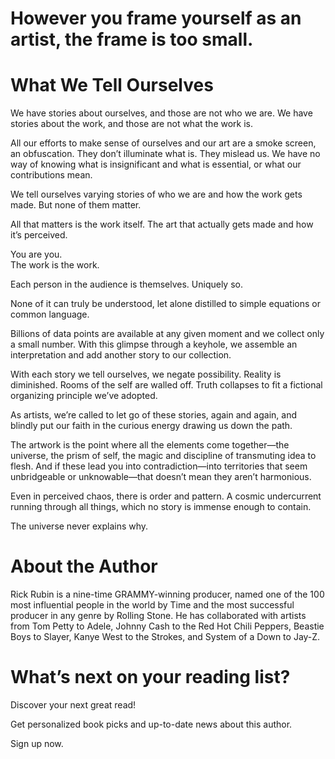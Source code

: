 # However you frame yourself as an artist, the frame is too small.  

# What We Tell Ourselves  

We have stories about ourselves, and those are not who we are. We have stories about the work, and those are not what the work is.  

All our efforts to make sense of ourselves and our art are a smoke screen, an obfuscation. They don’t illuminate what is. They mislead us. We have no way of knowing what is insignificant and what is essential, or what our contributions mean.  

We tell ourselves varying stories of who we are and how the work gets made. But none of them matter.  

All that matters is the work itself. The art that actually gets made and how it’s perceived.  

You are you.   
The work is the work.  

Each person in the audience is themselves. Uniquely so.  

None of it can truly be understood, let alone distilled to simple equations or common language.  

Billions of data points are available at any given moment and we collect only a small number. With this glimpse through a keyhole, we assemble an interpretation and add another story to our collection.  

With each story we tell ourselves, we negate possibility. Reality is diminished. Rooms of the self are walled off. Truth collapses to fit a fictional organizing principle we’ve adopted.  

As artists, we’re called to let go of these stories, again and again, and blindly put our faith in the curious energy drawing us down the path.  

The artwork is the point where all the elements come together—the universe, the prism of self, the magic and discipline of transmuting idea to flesh. And if these lead you into contradiction—into territories that seem unbridgeable or unknowable—that doesn’t mean they aren’t harmonious.  

Even  in  perceived  chaos,  there  is  order  and  pattern.  A  cosmic undercurrent running through all things, which no story is immense enough to contain.  

The universe never explains why.  

# About the Author  

Rick Rubin is a nine-time GRAMMY-winning producer, named one of the 100 most influential people in the world by Time and the most successful producer in any genre by Rolling Stone. He has collaborated with artists from Tom Petty to Adele, Johnny Cash to the Red Hot Chili Peppers, Beastie Boys to Slayer, Kanye West to the Strokes, and System of a Down to Jay-Z.  

# What’s next on your reading list?  

Discover your next great read!  

Get personalized book picks and up-to-date news about this author.  

Sign up now.  
